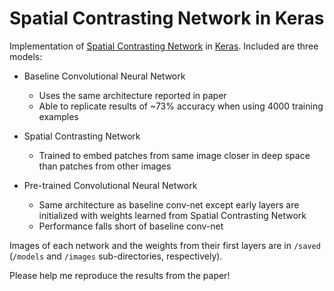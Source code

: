 # Spatial Contrasting Network in Keras

Implementation of [Spatial Contrasting Network](https://arxiv.org/abs/1610.00243) in [Keras](https://keras.io/). Included are three models: 

* Baseline Convolutional Neural Network
	* Uses the same architecture reported in paper
	* Able to replicate results of ~73% accuracy when using 4000 training examples

* Spatial Contrasting Network
	* Trained to embed patches from same image closer in deep space than patches from other images

* Pre-trained Convolutional Neural Network
	* Same architecture as baseline conv-net except early layers are initialized with weights learned from Spatial Contrasting Network
	* Performance falls short of baseline conv-net

Images of each network and the weights from their first layers are in `/saved` (`/models` and `/images` sub-directories, respectively). 

Please help me reproduce the results from the paper! 
